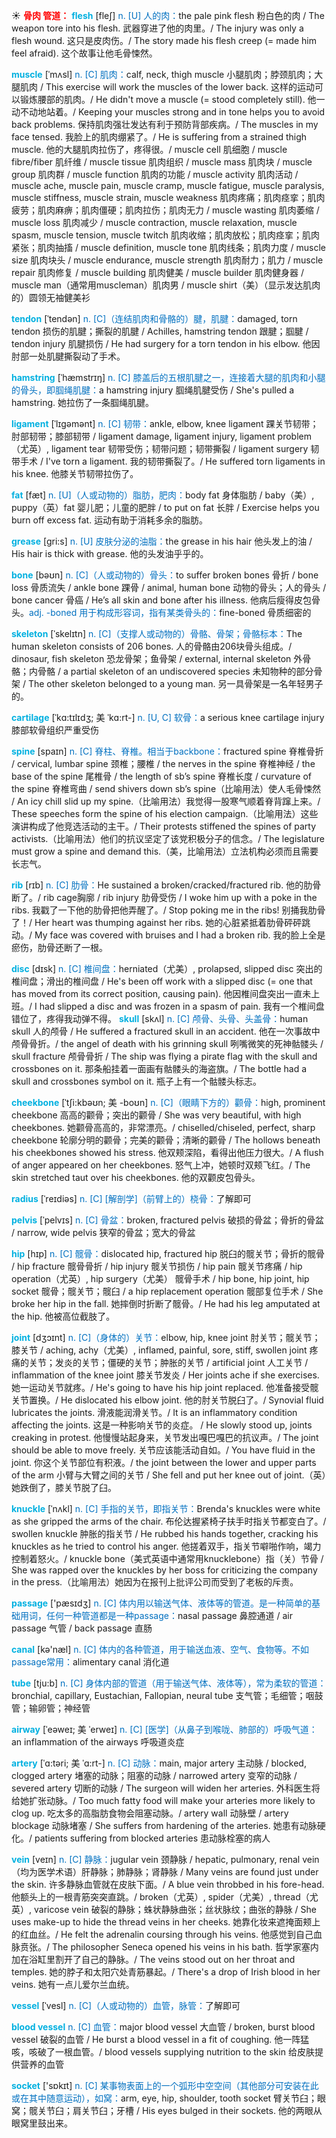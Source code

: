 ☀ <font color="red">**骨肉 管道：**</font>
<font color="sky blue">**flesh**</font> [fleʃ] 
<font color="#0070c0">n. [U] 人的肉：</font>the pale pink flesh 粉白色的肉 / The weapon tore into his flesh. 武器穿进了他的肉里。/ The injury was only a flesh wound. 这只是皮肉伤。/ The story made his flesh creep (= made him feel afraid). 这个故事让他毛骨悚然。
                      
<font color="sky blue">**muscle**</font> [ˈmʌsl]
<font color="#0070c0">n. [C] 肌肉：</font>calf, neck, thigh muscle 小腿肌肉；脖颈肌肉；大腿肌肉 / This exercise will work the muscles of the lower back. 这样的运动可以锻炼腰部的肌肉。/ He didn't move a muscle (= stood completely still). 他一动不动地站着。/ Keeping your muscles strong and in tone helps you to avoid back problems. 保持肌肉强壮发达有利于预防背部疾病。/ The muscles in my face tensed. 我脸上的肌肉绷紧了。/ He is suffering from a strained thigh muscle. 他的大腿肌肉拉伤了，疼得很。/ muscle cell 肌细胞 / muscle fibre/fiber 肌纤维 / muscle tissue 肌肉组织 / muscle mass 肌肉块 / muscle group 肌肉群 / muscle function 肌肉的功能 / muscle activity 肌肉活动 / muscle ache, muscle pain, muscle cramp, muscle fatigue, muscle paralysis, muscle stiffness, muscle strain, muscle weakness 肌肉疼痛；肌肉痉挛；肌肉疲劳；肌肉麻痹；肌肉僵硬；肌肉拉伤；肌肉无力 / muscle wasting 肌肉萎缩 / muscle loss 肌肉减少 / muscle contraction, muscle relaxation, muscle spasm, muscle tension, muscle twitch 肌肉收缩；肌肉放松；肌肉痉挛；肌肉紧张；肌肉抽搐 / muscle definition, muscle tone 肌肉线条；肌肉力度 / muscle size 肌肉块头 / muscle endurance, muscle strength 肌肉耐力；肌力 / muscle repair 肌肉修复 / muscle building 肌肉健美 / muscle builder 肌肉健身器 / muscle man（通常用muscleman）肌肉男 / muscle shirt（美）（显示发达肌肉的）圆领无袖健美衫
           
<font color="sky blue">**tendon**</font> [ˈtendən]
<font color="#0070c0">n. [C]（连结肌肉和骨骼的）腱，肌腱：</font>damaged, torn tendon 损伤的肌腱；撕裂的肌腱 / Achilles, hamstring tendon 跟腱；腘腱 / tendon injury 肌腱损伤 / He had surgery for a torn tendon in his elbow. 他因肘部一处肌腱撕裂动了手术。

<font color="sky blue">**hamstring**</font> [ˈhæmstrɪŋ]
<font color="#0070c0">n. [C] 膝盖后的五根肌腱之一，连接着大腿的肌肉和小腿的骨头，即腘绳肌腱：</font>a hamstring injury 腘绳肌腱受伤 / She's pulled a hamstring. 她拉伤了一条腘绳肌腱。
           
<font color="sky blue">**ligament**</font> [ˈlɪgəmənt]
<font color="#0070c0">n. [C] 韧带：</font>ankle, elbow, knee ligament 踝关节韧带；肘部韧带；膝部韧带 / ligament damage, ligament injury, ligament problem（尤英）, ligament tear 韧带受伤；韧带问题；韧带撕裂 / ligament surgery 韧带手术 / I've torn a ligament. 我的韧带撕裂了。/ He suffered torn ligaments in his knee. 他膝关节韧带拉伤了。

<font color="sky blue">**fat**</font> [fæt] 
<font color="#0070c0">n. [U]（人或动物的）脂肪，肥肉：</font>body fat 身体脂肪 / baby（美）, puppy（英）fat 婴儿肥；儿童的肥胖 / to put on fat 长胖 / Exercise helps you burn off excess fat. 运动有助于消耗多余的脂肪。
           
<font color="sky blue">**grease**</font> [gri:s]
<font color="#0070c0">n. [U] 皮肤分泌的油脂：</font>the grease in his hair 他头发上的油 / His hair is thick with grease. 他的头发油乎乎的。

<font color="sky blue">**bone**</font> [bəʊn] 
<font color="#0070c0">n. [C]（人或动物的）骨头：</font>to suffer broken bones 骨折 / bone loss 骨质流失 / ankle bone 踝骨 / animal, human bone 动物的骨头；人的骨头 / bone cancer 骨癌 / He’s all skin and bone after his illness. 他病后瘦得皮包骨头。<font color="#0070c0">adj. -boned 用于构成形容词，指有某类骨头的：</font>fine-boned 骨质细密的
           
<font color="sky blue">**skeleton**</font> [ˈskelɪtn]
<font color="#0070c0">n. [C]（支撑人或动物的）骨骼、骨架；骨骼标本：</font>The human skeleton consists of 206 bones. 人的骨骼由206块骨头组成。/ dinosaur, fish skeleton 恐龙骨架；鱼骨架 / external, internal skeleton 外骨骼；内骨骼 / a partial skeleton of an undiscovered species 未知物种的部分骨架 / The other skeleton belonged to a young man. 另一具骨架是一名年轻男子的。            

<font color="sky blue">**cartilage**</font> [ˈkɑ:tɪlɪdʒ; 美 ˈkɑ:rt-]
<font color="#0070c0">n. [U, C] 软骨：</font>a serious knee cartilage injury 膝部软骨组织严重受伤          
           
<font color="sky blue">**spine**</font> [spaɪn]
<font color="#0070c0">n. [C] 脊柱、脊椎。相当于backbone：</font>fractured spine 脊椎骨折 / cervical, lumbar spine 颈椎；腰椎 / the nerves in the spine 脊椎神经 / the base of the spine 尾椎骨 / the length of sb’s spine 脊椎长度 / curvature of the spine 脊椎弯曲 / send shivers down sb’s spine（比喻用法）使人毛骨悚然 / An icy chill slid up my spine.（比喻用法）我觉得一股寒气顺着脊背蹿上来。/ These speeches form the spine of his election campaign.（比喻用法）这些演讲构成了他竞选活动的主干。/ Their protests stiffened the spines of party activists.（比喻用法）他们的抗议坚定了该党积极分子的信念。/ The legislature must grow a spine and demand this.（美，比喻用法）立法机构必须而且需要长志气。
    
<font color="sky blue">**rib**</font> [rɪb]
<font color="#0070c0">n. [C] 肋骨：</font>He sustained a broken/cracked/fractured rib. 他的肋骨断了。/ rib cage胸廓 / rib injury 肋骨受伤 / I woke him up with a poke in the ribs. 我戳了一下他的肋骨把他弄醒了。/ Stop poking me in the ribs! 别捅我肋骨了！/ Her heart was thumping against her ribs. 她的心脏紧抵着肋骨砰砰跳动。/ My face was covered with bruises and I had a broken rib. 我的脸上全是瘀伤，肋骨还断了一根。

<font color="sky blue">**disc**</font> [dɪsk]
<font color="#0070c0">n. [C] 椎间盘：</font>herniated（尤美）, prolapsed, slipped disc 突出的椎间盘；滑出的椎间盘 / He's been off work with a slipped disc (= one that has moved from its correct position, causing pain). 他因椎间盘突出一直未上班。/ I had slipped a disc and was frozen in a spasm of pain. 我有一个椎间盘错位了，疼得我动弹不得。
<font color="sky blue">**skull**</font> [skʌl]
<font color="#0070c0">n. [C] 颅骨、头骨、头盖骨：</font>human skull 人的颅骨 / He suffered a fractured skull in an accident. 他在一次事故中颅骨骨折。/ the angel of death with his grinning skull 咧嘴微笑的死神骷髅头 / skull fracture 颅骨骨折 / The ship was flying a pirate flag with the skull and crossbones on it. 那条船挂着一面画有骷髅头的海盗旗。/ The bottle had a skull and crossbones symbol on it. 瓶子上有一个骷髅头标志。
      
<font color="sky blue">**cheekbone**</font> [ˈtʃi:kbəʊn; 美 -boʊn]
<font color="#0070c0">n. [C]（眼睛下方的）颧骨：</font>high, prominent cheekbone 高高的颧骨；突出的颧骨 / She was very beautiful, with high cheekbones. 她颧骨高高的，非常漂亮。/ chiselled/chiseled, perfect, sharp cheekbone 轮廓分明的颧骨；完美的颧骨；清晰的颧骨 / The hollows beneath his cheekbones showed his stress. 他双颊深陷，看得出他压力很大。/ A flush of anger appeared on her cheekbones. 怒气上冲，她顿时双颊飞红。/ The skin stretched taut over his cheekbones. 他的双颧皮包骨头。

<font color="sky blue">**radius**</font> [ˈreɪdiəs]
<font color="#0070c0">n. [C] [解剖学]（前臂上的）桡骨：</font>了解即可                      

<font color="sky blue">**pelvis**</font> [ˈpelvɪs]
<font color="#0070c0">n. [C] 骨盆：</font>broken, fractured pelvis 破损的骨盆；骨折的骨盆 / narrow, wide pelvis 狭窄的骨盆；宽大的骨盆

<font color="sky blue">**hip**</font> [hɪp]
<font color="#0070c0">n. [C] 髋骨：</font>dislocated hip, fractured hip 脱臼的髋关节；骨折的髋骨 / hip fracture 髋骨骨折 / hip injury 髋关节损伤 / hip pain 髋关节疼痛 / hip operation（尤英）, hip surgery（尤美） 髋骨手术 / hip bone, hip joint, hip socket 髋骨；髋关节；髋臼 / a hip replacement operation 髋部复位手术 / She broke her hip in the fall. 她摔倒时折断了髋骨。/ He had his leg amputated at the hip. 他被高位截肢了。
           
<font color="sky blue">**joint**</font> [dʒɔɪnt]
<font color="#0070c0">n. [C]（身体的）关节：</font>elbow, hip, knee joint 肘关节；髋关节；膝关节 / aching, achy（尤美）, inflamed, painful, sore, stiff, swollen joint 疼痛的关节；发炎的关节；僵硬的关节；肿胀的关节 / artificial joint 人工关节 / inflammation of the knee joint 膝关节发炎 / Her joints ache if she exercises. 她一运动关节就疼。/ He's going to have his hip joint replaced. 他准备接受髋关节置换。/ He dislocated his elbow joint. 他的肘关节脱臼了。/ Synovial fluid lubricates the joints. 滑液能润滑关节。/ It is an inflammatory condition affecting the joints. 这是一种影响关节的炎症。 / He slowly stood up, joints creaking in protest. 他慢慢站起身来，关节发出嘎巴嘎巴的抗议声。/ The joint should be able to move freely. 关节应该能活动自如。/ You have fluid in the joint. 你这个关节部位有积液。/ the joint between the lower and upper parts of the arm 小臂与大臂之间的关节 / She fell and put her knee out of joint.（英）她跌倒了，膝关节脱了臼。
    
<font color="sky blue">**knuckle**</font> [ˈnʌkl]
<font color="#0070c0">n. [C] 手指的关节，即指关节：</font>Brenda's knuckles were white as she gripped the arms of the chair. 布伦达握紧椅子扶手时指关节都变白了。/ swollen knuckle 肿胀的指关节 / He rubbed his hands together, cracking his knuckles as he tried to control his anger. 他搓着双手，指关节噼啪作响，竭力控制着怒火。/ knuckle bone（美式英语中通常用knucklebone）指（关）节骨 / She was rapped over the knuckles by her boss for criticizing the company in the press.（比喻用法）她因为在报刊上批评公司而受到了老板的斥责。

<font color="sky blue">**passage**</font> ['pæsɪdӡ] 
<font color="#0070c0">n. [C] 体内用以输送气体、液体等的管道。是一种简单的基础用词，任何一种管道都是一种passage：</font>nasal passage 鼻腔通道 / air passage 气管 / back passage 直肠

<font color="sky blue">**canal**</font> [kə'næl] 
<font color="#0070c0">n. [C] 体内的各种管道，用于输送血液、空气、食物等。不如passage常用：</font>alimentary canal 消化道

<font color="sky blue">**tube**</font> [tju:b] 
<font color="#0070c0">n. [C] 身体内部的管道（用于输送气体、液体等），常为柔软的管道：</font>bronchial, capillary, Eustachian, Fallopian, neural tube 支气管；毛细管；咽鼓管；输卵管；神经管
           
<font color="sky blue">**airway**</font> [ˈeəweɪ; 美 ˈerweɪ]
<font color="#0070c0">n. [C] [医学]（从鼻子到喉咙、肺部的）呼吸气道：</font>an inflammation of the airways 呼吸道炎症
           
<font color="sky blue">**artery**</font> [ˈɑ:təri; 美 ˈɑ:rt-]
<font color="#0070c0">n. [C] 动脉：</font>main, major artery 主动脉 / blocked, clogged artery 堵塞的动脉；阻塞的动脉 / narrowed artery 变窄的动脉 / severed artery 切断的动脉 / The surgeon will widen her arteries. 外科医生将给她扩张动脉。/ Too much fatty food will make your arteries more likely to clog up. 吃太多的高脂肪食物会阻塞动脉。/ artery wall 动脉壁 / artery blockage 动脉堵塞 / She suffers from hardening of the arteries. 她患有动脉硬化。/ patients suffering from blocked arteries 患动脉栓塞的病人
       
<font color="sky blue">**vein**</font> [veɪn]
<font color="#0070c0">n. [C] 静脉：</font>jugular vein 颈静脉 / hepatic, pulmonary, renal vein（均为医学术语）肝静脉；肺静脉；肾静脉 / Many veins are found just under the skin. 许多静脉血管就在皮肤下面。/ A blue vein throbbed in his fore-head.他额头上的一根青筋突突直跳。/ broken（尤英）, spider（尤美）, thread（尤英）, varicose vein 破裂的静脉；蛛状静脉曲张；丝状脉纹；曲张的静脉 / She uses make-up to hide the thread veins in her cheeks. 她靠化妆来遮掩面颊上的红血丝。/ He felt the adrenalin coursing through his veins. 他感觉到自己血脉贲张。/ The philosopher Seneca opened his veins in his bath. 哲学家塞内加在浴缸里割开了自己的静脉。/ The veins stood out on her throat and temples. 她的脖子和太阳穴处青筋暴起。/ There's a drop of Irish blood in her veins. 她有一点儿爱尔兰血统。

<font color="sky blue">**vessel**</font> [ˈvesl]
<font color="#0070c0">n. [C]（人或动物的）血管，脉管：</font>了解即可

<font color="sky blue">**blood vessel**</font>
<font color="#0070c0">n. [C] 血管：</font>major blood vessel 大血管 / broken, burst blood vessel 破裂的血管 / He burst a blood vessel in a fit of coughing. 他一阵猛咳，咳破了一根血管。/ blood vessels supplying nutrition to the skin 给皮肤提供营养的血管

<font color="sky blue">**socket**</font> ['sɒkɪt] 
<font color="#0070c0">n. [C] 某事物表面上的一个弧形中空空间（其他部分可安装在此或在其中随意运动），如窝：</font>arm, eye, hip, shoulder, tooth socket 臂关节臼；眼窝；髋关节臼；肩关节臼；牙槽 / His eyes bulged in their sockets. 他的两眼从眼窝里鼓出来。


